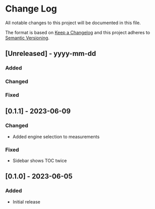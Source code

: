 # Change Log

All notable changes to this project will be documented in this file.

The format is based on [Keep a Changelog](http://keepachangelog.com/)
and this project adheres to [Semantic Versioning](http://semver.org/).

## [Unreleased] - yyyy-mm-dd

### Added

### Changed

### Fixed

## [0.1.1] - 2023-06-09

### Changed

- Added engine selection to measurements

### Fixed

- Sidebar shows TOC twice

## [0.1.0] - 2023-06-05

### Added

- Initial release
